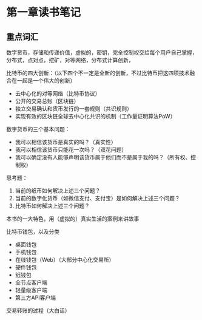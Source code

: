 # 第一章读书笔记

## 重点词汇
数字货币，存储和传递价值，虚拟的，密钥，完全控制权交给每个用户自己掌握，分布式，点对点，挖矿，对等网络，分布式计算创新，

比特币的四大创新：（以下四个不一定是全新的创新，不过比特币把这四项技术融合在一起是一个伟大的创新）

- 去中心化的对等网络（比特币协议）
- 公开的交易总账（区块链）
- 独立交易确认和货币发行的一套规则（共识规则）
- 实现有效的区块链全球去中心化共识的机制（工作量证明算法PoW）

数字货币的三个基本问题：

- 我可以相信该货币是真实的吗？（真实性）
- 我可以相信该货币只能花一次吗？（双花问题）
- 我可以确定没有人能够声明该货币属于他们而不是属于我的吗？（所有权、控制权）

思考题：  
1. 当前的纸币如何解决上述三个问题？
2. 当前的数字化货币（如微信支付、支付宝）是如何解决上述三个问题？
3. 比特币如何解决上述三个问题？

本书的一大特色，用（虚拟的）真实生活的案例来讲故事

比特币钱包，以及分类

- 桌面钱包
- 手机钱包
- 在线钱包（Web）（大部分中心化交易所）
- 硬件钱包
- 纸钱包
- 全节点客户端
- 轻量级客户端
- 第三方API客户端

交易转账的过程（大白话）

